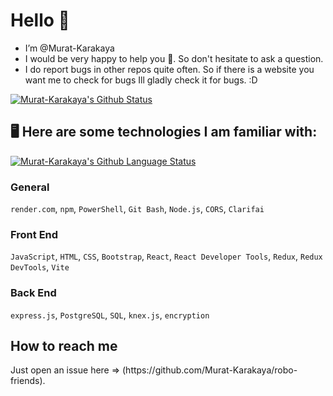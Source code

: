 <h1>Hello 👋</h1>

-  I’m @Murat-Karakaya
-  I would be very happy to help you 🙂. So don't hesitate to ask a question.
-  I do report bugs in other repos quite often. So if there is a website you want me to check for bugs Ill gladly check it for bugs. :D

[![Murat-Karakaya's Github Status](https://github-readme-stats.vercel.app/api/?username=murat-karakaya&count_private=true&theme=tokyonight&showicons=true&rank_icon=github&include_all_commits=true)](https://github.com/ekinkaradag)


<h2>🖥️ Here are some technologies I am familiar with:</h2>

[![Murat-Karakaya's Github Language Status](https://github-readme-stats.vercel.app/api/top-langs/?username=murat-karakaya&layout=compact&theme=tokyonight)](https://github.com/murat-karakaya)

<h3>General</h3>

``render.com``, ``npm``, ``PowerShell``, ``Git Bash``, ``Node.js``, ``CORS``, ``Clarifai``

<h3>Front End</h3>

``JavaScript``, ``HTML``, ``CSS``, ``Bootstrap``, ``React``, ``React Developer Tools``, ``Redux``, ``Redux DevTools``, ``Vite``


<h3>Back End</h3>

``express.js``, ``PostgreSQL``, ``SQL``, ``knex.js``, ``encryption``

<h2>How to reach me</h2>
Just open an issue here => (https://github.com/Murat-Karakaya/robo-friends). 
